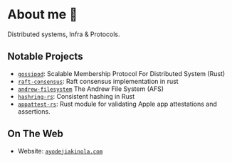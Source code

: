 # About me 👋
Distributed systems, Infra & Protocols.

## Notable Projects
- [`gossipod`](https://github.com/TheDhejavu/gossipod): Scalable Membership Protocol For Distributed System (Rust)
- [`raft-consensus`](https://github.com/TheDhejavu/raft-consensus): Raft consensus implementation in rust
- [`andrew-filesystem`](https://github.com/TheDhejavu/andrew-filesystem) The Andrew File System (AFS)
- [`hashring-rs`](https://github.com/TheDhejavu/hashring-rs): Consistent hashing in Rust
- [`appattest-rs`](https://github.com/TheDhejavu/appattest-rs): Rust module for validating Apple app attestations and assertions.

## On The Web
- Website: [`ayodejiakinola.com`](https://ayodejiakinola.com)
